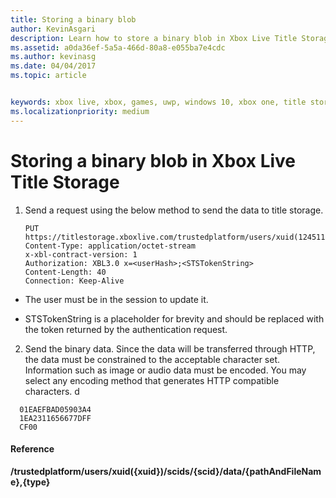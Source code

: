 ```yaml
---
title: Storing a binary blob
author: KevinAsgari
description: Learn how to store a binary blob in Xbox Live Title Storage.
ms.assetid: a0da36ef-5a5a-466d-80a8-e055ba7e4cdc
ms.author: kevinasg
ms.date: 04/04/2017
ms.topic: article


keywords: xbox live, xbox, games, uwp, windows 10, xbox one, title storage
ms.localizationpriority: medium
---
```


# Storing a binary blob in Xbox Live Title Storage

1.  Send a request using the below method to send the data to title storage.

        PUT https://titlestorage.xboxlive.com/trustedplatform/users/xuid(1245111)/scids/{scid}/data/lastturn.bin,binary              
        Content-Type: application/octet-stream
        x-xbl-contract-version: 1
        Authorization: XBL3.0 x=<userHash>;<STSTokenString>
        Content-Length: 40
        Connection: Keep-Alive


-   The user must be in the session to update it.

-   STSTokenString is a placeholder for brevity and should be replaced with the token returned by the authentication request.

2.  Send the binary data. Since the data will be transferred through HTTP, the data must be constrained to the acceptable character set. Information such as image or audio data must be encoded. You may select any encoding method that generates HTTP compatible characters.
d
```
  01EAEFBAD05903A4
  1EA2311656677DFF
  CF00
```

#### Reference

**/trustedplatform/users/xuid({xuid})/scids/{scid}/data/{pathAndFileName},{type}**
